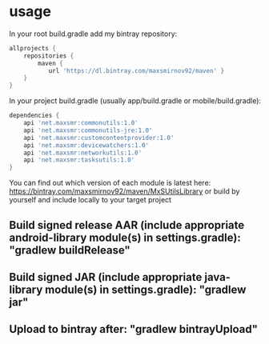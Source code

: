 # usage

In your root build.gradle add my bintray repository:

``` groovy
allprojects {
    repositories {
        maven {
           url 'https://dl.bintray.com/maxsmirnov92/maven' }
    }
}
```

In your project build.gradle (usually app/build.gradle or mobile/build.gradle):

``` groovy
dependencies {
    api 'net.maxsmr:commonutils:1.0'
    api 'net.maxsmr:commonutils-jre:1.0'
    api 'net.maxsmr:customcontentprovider:1.0'
    api 'net.maxsmr:devicewatchers:1.0'
    api 'net.maxsmr:networkutils:1.0'
    api 'net.maxsmr:tasksutils:1.0'
}
```

You can find out which version of each module is latest here: https://bintray.com/maxsmirnov92/maven/MxSUtilsLibrary
or build by yourself and include locally to your target project

## Build signed release AAR (include appropriate android-library module(s) in settings.gradle): "gradlew buildRelease"
## Build signed JAR (include appropriate java-library module(s) in settings.gradle): "gradlew jar"
## Upload to bintray after: "gradlew bintrayUpload"
